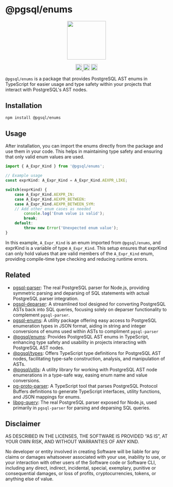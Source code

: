 # @pgsql/enums

<p align="center" width="100%">
  <img height="120" src="https://github.com/launchql/pgsql-parser/assets/545047/6440fa7d-918b-4a3b-8d1b-755d85de8bea" />
</p>

<p align="center" width="100%">
  <a href="https://github.com/launchql/pgsql-parser/actions/workflows/run-tests.yaml">
    <img height="20" src="https://github.com/launchql/pgsql-parser/actions/workflows/run-tests.yaml/badge.svg" />
  </a>
   <!-- <a href="https://www.npmjs.com/package/@pgsql/enums"><img height="20" src="https://img.shields.io/npm/dt/@pgsql/enums"></a> -->
   <!-- <a href="https://www.npmjs.com/package/@pgsql/enums"><img height="20" src="https://img.shields.io/npm/dw/@pgsql/enums"/></a> -->
   <a href="https://github.com/launchql/pgsql-parser/blob/main/LICENSE-MIT"><img height="20" src="https://img.shields.io/badge/license-MIT-blue.svg"/></a>
   <a href="https://www.npmjs.com/package/@pgsql/enums"><img height="20" src="https://img.shields.io/github/package-json/v/launchql/pgsql-parser?filename=packages%2Fenums%2Fpackage.json"/></a>
</p>

`@pgsql/enums` is a package that provides PostgreSQL AST enums in TypeScript for easier usage and type safety within your projects that interact with PostgreSQL's AST nodes.

## Installation

```bash
npm install @pgsql/enums
```

## Usage

After installation, you can import the enums directly from the package and use them in your code. This helps in maintaining type safety and ensuring that only valid enum values are used.

```ts
import { A_Expr_Kind } from '@pgsql/enums';

// Example usage
const exprKind: A_Expr_Kind = A_Expr_Kind.AEXPR_LIKE;

switch(exprKind) {
    case A_Expr_Kind.AEXPR_IN:
    case A_Expr_Kind.AEXPR_BETWEEN:
    case A_Expr_Kind.AEXPR_BETWEEN_SYM:
    // Add other enum cases as needed
        console.log('Enum value is valid');
        break;
    default:
        throw new Error('Unexpected enum value');
}
```

In this example, `A_Expr_Kind` is an enum imported from `@pgsql/enums`, and exprKind is a variable of type `A_Expr_Kind`. This setup ensures that exprKind can only hold values that are valid members of the `A_Expr_Kind` enum, providing compile-time type checking and reducing runtime errors.

## Related

* [pgsql-parser](https://github.com/launchql/pgsql-parser): The real PostgreSQL parser for Node.js, providing symmetric parsing and deparsing of SQL statements with actual PostgreSQL parser integration.
* [pgsql-deparser](https://github.com/launchql/pgsql-parser/tree/master/packages/deparser): A streamlined tool designed for converting PostgreSQL ASTs back into SQL queries, focusing solely on deparser functionality to complement `pgsql-parser`.
* [pgsql-enums](https://github.com/launchql/pgsql-parser/tree/master/packages/enums-json): A utility package offering easy access to PostgreSQL enumeration types in JSON format, aiding in string and integer conversions of enums used within ASTs to compliment `pgsql-parser`
* [@pgsql/enums](https://github.com/launchql/pgsql-parser/tree/master/packages/enums): Provides PostgreSQL AST enums in TypeScript, enhancing type safety and usability in projects interacting with PostgreSQL AST nodes.
* [@pgsql/types](https://github.com/launchql/pgsql-parser/tree/master/packages/types): Offers TypeScript type definitions for PostgreSQL AST nodes, facilitating type-safe construction, analysis, and manipulation of ASTs.
* [@pgsql/utils](https://github.com/launchql/pgsql-parser/tree/master/packages/utils): A utility library for working with PostgreSQL AST node enumerations in a type-safe way, easing enum name and value conversions.
* [pg-proto-parser](https://github.com/launchql/pg-proto-parser): A TypeScript tool that parses PostgreSQL Protocol Buffers definitions to generate TypeScript interfaces, utility functions, and JSON mappings for enums.
* [libpg-query](https://github.com/launchql/libpg-query-node): The real PostgreSQL parser exposed for Node.js, used primarily in `pgsql-parser` for parsing and deparsing SQL queries.
## Disclaimer

AS DESCRIBED IN THE LICENSES, THE SOFTWARE IS PROVIDED “AS IS”, AT YOUR OWN RISK, AND WITHOUT WARRANTIES OF ANY KIND.

No developer or entity involved in creating Software will be liable for any claims or damages whatsoever associated with your use, inability to use, or your interaction with other users of the Software code or Software CLI, including any direct, indirect, incidental, special, exemplary, punitive or consequential damages, or loss of profits, cryptocurrencies, tokens, or anything else of value.